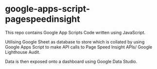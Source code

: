 # google-apps-script-pagespeedinsight

This repo contains Google App Scripts Code written using JavaScript.

Utilising Google Sheet as database to store which is collated by using Google Apps Script to make API calls to Page Speed Insight APIs/ Google Lighthouse Audit.

Data is then exposed onto a dashboard using Google Data Studio.
